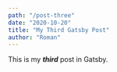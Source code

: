 ```yaml
---
path: "/post-three"
date: "2020-10-20"
title: "My Third Gatsby Post"
author: "Roman"
---
```


This is my ***third*** post in Gatsby.
